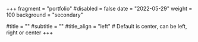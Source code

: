 +++
fragment = "portfolio"
#disabled = false
date = "2022-05-29"
weight = 100
background = "secondary"

#title = ""
#subtitle = ""
#title_align = "left" # Default is center, can be left, right or center
+++
